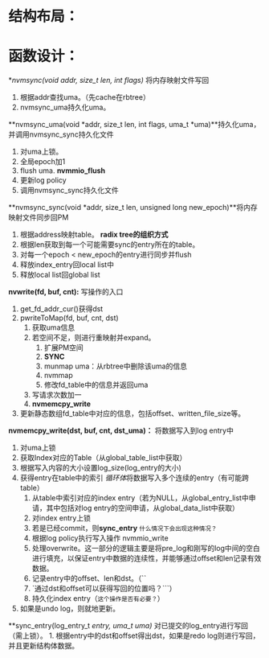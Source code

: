 # 结构布局：



# 函数设计：
**nvmsync(void *addr, size_t len, int flags)** 将内存映射文件写回
   1. 根据addr查找uma。（先cache在rbtree）
   2. nvmsync_uma持久化uma。

**nvmsync_uma(void *addr, size_t len, int flags, uma_t *uma)**持久化uma，并调用nvmsync_sync持久化文件
   1. 对uma上锁。
   2. 全局epoch加1
   3. flush uma. **nvmmio_flush**
   4. 更新log policy
   5. 调用nvmsync_sync持久化文件
   
**nvmsync_sync(void *addr, size_t len, unsigned long new_epoch)**将内存映射文件同步回PM
   1. 根据address映射table。 **radix tree的组织方式**
   2. 根据len获取到每一个可能需要sync的entry所在的table。
   3. 对每一个epoch < new_epoch的entry进行同步并flush
   4. 释放index_entry回local list中
   5. 释放local list回global list



**nvwrite(fd, buf, cnt):** 写操作的入口
   1. get_fd_addr_cur()获得dst
   2. pwriteToMap(fd, buf, cnt, dst)
      1. 获取uma信息
      2. 若空间不足，则进行重映射并expand。
         1. 扩展PM空间
         2. **SYNC**
         3. munmap uma：从rbtree中删除该uma的信息
         4. nvmmap
         5. 修改fd_table中的信息并返回uma
      3. 写请求次数加一
      4. **nvmemcpy_write**
   3. 更新静态数组fd_table中对应的信息，包括offset、written_file_size等。

**nvmemcpy_write(dst, buf, cnt, dst_uma)：** 将数据写入到log entry中
   1. 对uma上锁
   2. 获取Index对应的Table（从global_table_list中获取）
   3. 根据写入内容的大小设置log_size(log_entry的大小)
   4. 获得entry在table中的索引
     *循环体*将数据写入多个连续的entry（有可能跨table）
      1. 从table中索引对应的index entry（若为NULL，从global_entry_list中申请，其中包括对log entry的空间申请，从global_data_list中获取）
      2. 对index entry上锁
      3. 若是已经commit，则**sync_entry** ```什么情况下会出现这种情况？```
      4. 根据log policy执行写入操作 nvmmio_write
      5. 处理overwrite。这一部分的逻辑主要是将pre_log和刚写的log中间的空白进行填充，以保证entry中数据的连续性，并能够通过offset和len记录有效数据。
      6. 记录entry中的offset、len和dst。（``
      7. `通过dst和offset可以获得写回的位置吗？```）
      8. 持久化index entry（```这个操作是否有必要？```）
   5. 如果是undo log，则就地更新。

**sync_entry(log_entry_t *entry, uma_t *uma)** 对已提交的log_entry进行写回（需上锁）。
    1. 根据entry中的dst和offset得出dst，如果是redo log则进行写回，并且更新结构体数据。
   
